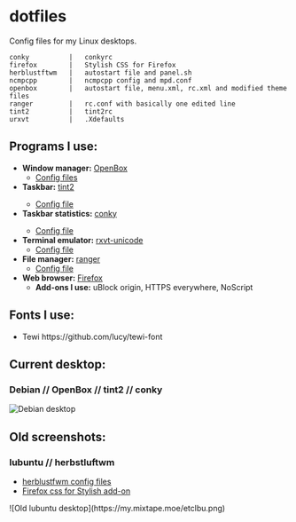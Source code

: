 # dotfiles

Config files for my Linux desktops.

```
conky          |   conkyrc
firefox        |   Stylish CSS for Firefox
herblustftwm   |   autostart file and panel.sh
ncmpcpp        |   ncmpcpp config and mpd.conf
openbox        |   autostart file, menu.xml, rc.xml and modified theme files
ranger         |   rc.conf with basically one edited line
tint2          |   tint2rc
urxvt          |   .Xdefaults
```

## Programs I use:

<ul>
  <li><b>Window manager:</b> <a href="https://wiki.archlinux.org/index.php/openbox">OpenBox</a>
    <ul>
      <li><a href="openbox/">Config files</a></li>
    </ul>
 </li>
 <li><b>Taskbar:</b> <a href="https://wiki.archlinux.org/index.php/tint2">tint2</a></li>
   <ul>
    <li><a href="tint2/">Config file</a></li>
   </ul>
 </li>
  <li><b>Taskbar statistics:</b> <a href="https://wiki.archlinux.org/index.php/conky">conky</a></li>
   <ul>
     <li><a href="conky/">Config file</a></li>
   </ul>
 </li>
  <li><b>Terminal emulator:</b> <a href="https://wiki.archlinux.org/index.php/Rxvt-unicode">rxvt-unicode</a>
    <ul>
      <li><a href="urxvt/.Xdefaults">Config file</a></li>
    </ul>
 </li>
 <li><b>File manager:</b> <a href="https://wiki.archlinux.org/index.php/ranger">ranger</a>
    <ul>
      <li><a href="ranger/rc.conf">Config file</a></li>
    </ul>
 </li>
 <li><b>Web browser:</b> <a href="https://wiki.archlinux.org/index.php/Firefox">Firefox</a>
    <ul>
    <li><b>Add-ons I use:</b> uBlock origin, HTTPS everywhere, NoScript</li>
    </ul>
 </li>
</ul>


## Fonts I use:

<ul>
  <li>Tewi https://github.com/lucy/tewi-font</li>
</ul>

## Current desktop:

### Debian // OpenBox // tint2 // conky

<img src="https://my.mixtape.moe/hjevtj.png" alt="Debian desktop" title="Debian desktop" />


## Old screenshots:

### lubuntu // herbstluftwm
<ul>
  <li><a href="herbstluftwm/">herblustfwm config files</a></li>
  <li><a href="firefox/firefox-css-twily">Firefox css for Stylish add-on</a></li>
</ul>
![Old lubuntu desktop](https://my.mixtape.moe/etclbu.png)
